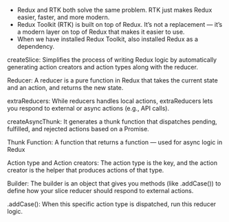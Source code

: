 - Redux and RTK both solve the same problem. RTK just makes Redux easier, faster, and more modern.
- Redux Toolkit (RTK) is built on top of Redux. It’s not a replacement — it’s a modern layer on top of Redux that makes it easier to use.
- When we have installed Redux Toolkit, also installed Redux as a dependency.

createSlice: Simplifies the process of writing Redux logic by automatically generating action creators and action types along with the reducer.

Reducer: A reducer is a pure function in Redux that takes the current state and an action, and returns the new state.

extraReducers: While reducers handles local actions, extraReducers lets you respond to external or async actions (e.g., API calls).

createAsyncThunk: It generates a thunk function that dispatches pending, fulfilled, and rejected actions based on a Promise.

Thunk Function: A function that returns a function — used for async logic in Redux

Action type and Action creators: The action type is the key, and the action creator is the helper that produces actions of that type.

Builder: The builder is an object that gives you methods (like .addCase()) to define how your slice reducer should respond to external actions.

.addCase(): When this specific action type is dispatched, run this reducer logic.